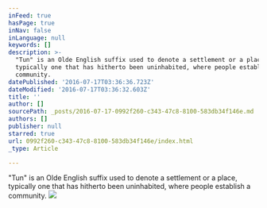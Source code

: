 ```yaml
---
inFeed: true
hasPage: true
inNav: false
inLanguage: null
keywords: []
description: >-
  "Tun" is an Olde English suffix used to denote a settlement or a place,
  typically one that has hitherto been uninhabited, where people establish a
  community.
datePublished: '2016-07-17T03:36:36.723Z'
dateModified: '2016-07-17T03:36:32.603Z'
title: ''
author: []
sourcePath: _posts/2016-07-17-0992f260-c343-47c8-8100-583db34f146e.md
authors: []
publisher: null
starred: true
url: 0992f260-c343-47c8-8100-583db34f146e/index.html
_type: Article

---
```

"Tun" is an Olde English suffix used to denote a settlement or a place, typically one that has hitherto been uninhabited, where people establish a community.
![](https://the-grid-user-content.s3-us-west-2.amazonaws.com/b06fef06-9a3c-4dd8-be3e-74aca881e7e0.jpg)